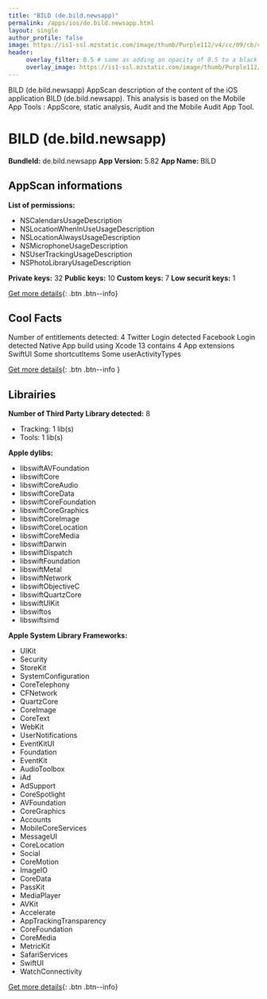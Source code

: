 ```yaml
---
title: "BILD (de.bild.newsapp)"
permalink: /apps/ios/de.bild.newsapp.html
layout: single
author_profile: false
image: https://is1-ssl.mzstatic.com/image/thumb/Purple112/v4/cc/09/cb/cc09cb15-f050-e956-2e73-b2de9c7eeaed/AppIcon-0-0-1x_U007emarketing-0-0-0-6-0-0-sRGB-0-0-0-GLES2_U002c0-512MB-85-220-0-0.png/512x512bb.jpg
header: 
     overlay_filter: 0.5 # same as adding an opacity of 0.5 to a black background
     overlay_image: https://is1-ssl.mzstatic.com/image/thumb/Purple112/v4/cc/09/cb/cc09cb15-f050-e956-2e73-b2de9c7eeaed/AppIcon-0-0-1x_U007emarketing-0-0-0-6-0-0-sRGB-0-0-0-GLES2_U002c0-512MB-85-220-0-0.png/512x512bb.jpg
---
```

BILD (de.bild.newsapp) AppScan description of the content of the iOS application BILD (de.bild.newsapp). This analysis is based on the Mobile App Tools : AppScore, static analysis, Audit and the Mobile Audit App Tool.

# BILD (de.bild.newsapp)

**BundleId:** de.bild.newsapp
**App Version:** 5.82
**App Name:** BILD


## AppScan informations 

**List of permissions:** 
- NSCalendarsUsageDescription
- NSLocationWhenInUseUsageDescription
- NSLocationAlwaysUsageDescription
- NSMicrophoneUsageDescription
- NSUserTrackingUsageDescription
- NSPhotoLibraryUsageDescription
  
  
**Private keys:** 32
**Public keys:** 10
**Custom keys:** 7
**Low securit keys:** 1
  
[Get more details](/pricing.html){: .btn .btn--info}

## Cool Facts

Number of entitlements detected: 4
Twitter Login detected
Facebook Login detected
Native App
build using Xcode 13
contains 4 App extensions
SwiftUI
Some shortcutItems 
Some userActivityTypes
  
[Get more details](/pricing.html){: .btn .btn--info }

## Librairies 
**Number of Third Party Library detected:** 8
- Tracking: 1 lib(s)
- Tools: 1 lib(s)


**Apple dylibs:**
- libswiftAVFoundation
- libswiftCore
- libswiftCoreAudio
- libswiftCoreData
- libswiftCoreFoundation
- libswiftCoreGraphics
- libswiftCoreImage
- libswiftCoreLocation
- libswiftCoreMedia
- libswiftDarwin
- libswiftDispatch
- libswiftFoundation
- libswiftMetal
- libswiftNetwork
- libswiftObjectiveC
- libswiftQuartzCore
- libswiftUIKit
- libswiftos
- libswiftsimd


**Apple System Library Frameworks:**
- UIKit
- Security
- StoreKit
- SystemConfiguration
- CoreTelephony
- CFNetwork
- QuartzCore
- CoreImage
- CoreText
- WebKit
- UserNotifications
- EventKitUI
- Foundation
- EventKit
- AudioToolbox
- iAd
- AdSupport
- CoreSpotlight
- AVFoundation
- CoreGraphics
- Accounts
- MobileCoreServices
- MessageUI
- CoreLocation
- Social
- CoreMotion
- ImageIO
- CoreData
- PassKit
- MediaPlayer
- AVKit
- Accelerate
- AppTrackingTransparency
- CoreFoundation
- CoreMedia
- MetricKit
- SafariServices
- SwiftUI
- WatchConnectivity


  
[Get more details](/pricing.html){: .btn .btn--info}

